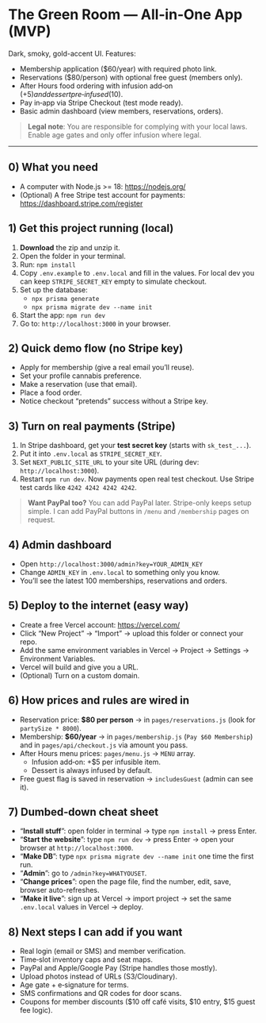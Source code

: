 
# The Green Room — All‑in‑One App (MVP)

Dark, smoky, gold-accent UI. Features:
- Membership application ($60/year) with required photo link.
- Reservations ($80/person) with optional free guest (members only).
- After Hours food ordering with infusion add‑on (+$5) and dessert pre‑infused ($10).
- Pay in‑app via Stripe Checkout (test mode ready).
- Basic admin dashboard (view members, reservations, orders).

> **Legal note**: You are responsible for complying with your local laws. Enable age gates and only offer infusion where legal.

---

## 0) What you need
- A computer with Node.js >= 18: https://nodejs.org/
- (Optional) A free Stripe test account for payments: https://dashboard.stripe.com/register

## 1) Get this project running (local)
1. **Download** the zip and unzip it.
2. Open the folder in your terminal.
3. Run: `npm install`
4. Copy `.env.example` to `.env.local` and fill in the values. For local dev you can keep `STRIPE_SECRET_KEY` empty to simulate checkout.
5. Set up the database:  
   - `npx prisma generate`  
   - `npx prisma migrate dev --name init`
6. Start the app: `npm run dev`
7. Go to: `http://localhost:3000` in your browser.

## 2) Quick demo flow (no Stripe key)
- Apply for membership (give a real email you’ll reuse).
- Set your profile cannabis preference.
- Make a reservation (use that email).  
- Place a food order.  
- Notice checkout “pretends” success without a Stripe key.

## 3) Turn on real payments (Stripe)
1. In Stripe dashboard, get your **test secret key** (starts with `sk_test_...`).
2. Put it into `.env.local` as `STRIPE_SECRET_KEY`.
3. Set `NEXT_PUBLIC_SITE_URL` to your site URL (during dev: `http://localhost:3000`).
4. Restart `npm run dev`. Now payments open real test checkout. Use Stripe test cards like `4242 4242 4242 4242`.

> **Want PayPal too?** You can add PayPal later. Stripe-only keeps setup simple. I can add PayPal buttons in `/menu` and `/membership` pages on request.

## 4) Admin dashboard
- Open `http://localhost:3000/admin?key=YOUR_ADMIN_KEY`  
- Change `ADMIN_KEY` in `.env.local` to something only you know.
- You’ll see the latest 100 memberships, reservations and orders.

## 5) Deploy to the internet (easy way)
- Create a free Vercel account: https://vercel.com/
- Click “New Project” → “Import” → upload this folder or connect your repo.
- Add the same environment variables in Vercel → Project → Settings → Environment Variables.
- Vercel will build and give you a URL.
- (Optional) Turn on a custom domain.

## 6) How prices and rules are wired in
- Reservation price: **$80 per person** → in `pages/reservations.js` (look for `partySize * 8000`).
- Membership: **$60/year** → in `pages/membership.js` (`Pay $60 Membership`) and in `pages/api/checkout.js` via amount you pass.
- After Hours menu prices: `pages/menu.js` → `MENU` array.  
  - Infusion add‑on: +$5 per infusible item.
  - Dessert is always infused by default.
- Free guest flag is saved in reservation → `includesGuest` (admin can see it).

## 7) Dumbed‑down cheat sheet
- “**Install stuff**”: open folder in terminal → type `npm install` → press Enter.
- “**Start the website**”: type `npm run dev` → press Enter → open your browser at `http://localhost:3000`.
- “**Make DB**”: type `npx prisma migrate dev --name init` one time the first run.
- “**Admin**”: go to `/admin?key=WHATYOUSET`.
- “**Change prices**”: open the page file, find the number, edit, save, browser auto-refreshes.
- “**Make it live**”: sign up at Vercel → import project → set the same `.env.local` values in Vercel → deploy.

## 8) Next steps I can add if you want
- Real login (email or SMS) and member verification.
- Time‑slot inventory caps and seat maps.
- PayPal and Apple/Google Pay (Stripe handles those mostly).
- Upload photos instead of URLs (S3/Cloudinary).
- Age gate + e‑signature for terms.
- SMS confirmations and QR codes for door scans.
- Coupons for member discounts ($10 off café visits, $10 entry, $15 guest fee logic).
